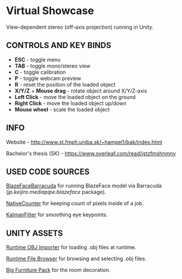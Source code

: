 # Virtual Showcase

View-dependent stereo (off-axis projection) running in Unity.

## CONTROLS AND KEY BINDS

-   **ESC** - toggle menu
-   **TAB** - toggle mono/stereo view
-   **C** - toggle calibration
-   **P** - toggle webcam preview
-   **R** - reset the position of the loaded object
-   **X/Y/Z** + **Mouse drag** - rotate object around X/Y/Z-axis
-   **Left Click** - move the loaded object on the ground
-   **Right Click** - move the loaded object up/down
-   **Mouse wheel** - scale the loaded object

## INFO

Website - http://www.st.fmph.uniba.sk/~hampel1/bak/index.html

Bachelor's thesis (SK) - https://www.overleaf.com/read/jstzfmshnmnv

## USED CODE SOURCES

[BlazeFaceBarracuda](https://github.com/keijiro/BlazeFaceBarracuda) for running BlazeFace model via Barracuda (_jp.keijiro.mediapipe.blazeface_ package).

[NativeCounter](https://coffeebraingames.wordpress.com/2021/10/24/some-dots-utilities-nativecounter-and-nativesum/) for keeping count of pixels inside of a job.

[KalmanFilter](https://gist.github.com/davidfoster/48acce6c13e5f7f247dc5d5909dce349) for smoothing eye keypoints.

## UNITY ASSETS

[Runtime OBJ Importer](https://assetstore.unity.com/packages/tools/modeling/runtime-obj-importer-49547) for loading .obj files at runtime.

[Runtime File Browser](https://assetstore.unity.com/packages/tools/gui/runtime-file-browser-113006) for browsing and selecting .obj files.

[Big Furniture Pack](https://assetstore.unity.com/packages/3d/props/furniture/big-furniture-pack-7717) for the room decoration.
